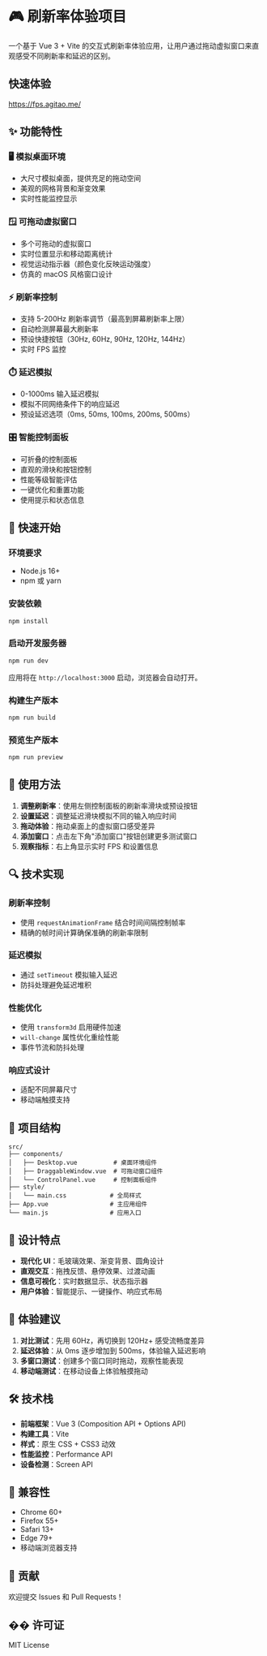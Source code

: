 # 🎮 刷新率体验项目

一个基于 Vue 3 + Vite 的交互式刷新率体验应用，让用户通过拖动虚拟窗口来直观感受不同刷新率和延迟的区别。

## 快速体验
https://fps.agitao.me/

## ✨ 功能特性

### 🖥️ 模拟桌面环境
- 大尺寸模拟桌面，提供充足的拖动空间
- 美观的网格背景和渐变效果
- 实时性能监控显示

### 🪟 可拖动虚拟窗口
- 多个可拖动的虚拟窗口
- 实时位置显示和移动距离统计
- 视觉运动指示器（颜色变化反映运动强度）
- 仿真的 macOS 风格窗口设计

### ⚡ 刷新率控制
- 支持 5-200Hz 刷新率调节（最高到屏幕刷新率上限）
- 自动检测屏幕最大刷新率
- 预设快捷按钮（30Hz, 60Hz, 90Hz, 120Hz, 144Hz）
- 实时 FPS 监控

### ⏱️ 延迟模拟
- 0-1000ms 输入延迟模拟
- 模拟不同网络条件下的响应延迟
- 预设延迟选项（0ms, 50ms, 100ms, 200ms, 500ms）

### 🎛️ 智能控制面板
- 可折叠的控制面板
- 直观的滑块和按钮控制
- 性能等级智能评估
- 一键优化和重置功能
- 使用提示和状态信息

## 🚀 快速开始

### 环境要求
- Node.js 16+ 
- npm 或 yarn

### 安装依赖
```bash
npm install
```

### 启动开发服务器
```bash
npm run dev
```

应用将在 `http://localhost:3000` 启动，浏览器会自动打开。

### 构建生产版本
```bash
npm run build
```

### 预览生产版本
```bash
npm run preview
```

## 🎯 使用方法

1. **调整刷新率**：使用左侧控制面板的刷新率滑块或预设按钮
2. **设置延迟**：调整延迟滑块模拟不同的输入响应时间
3. **拖动体验**：拖动桌面上的虚拟窗口感受差异
4. **添加窗口**：点击左下角"添加窗口"按钮创建更多测试窗口
5. **观察指标**：右上角显示实时 FPS 和设置信息

## 🔍 技术实现

### 刷新率控制
- 使用 `requestAnimationFrame` 结合时间间隔控制帧率
- 精确的帧时间计算确保准确的刷新率限制

### 延迟模拟
- 通过 `setTimeout` 模拟输入延迟
- 防抖处理避免延迟堆积

### 性能优化
- 使用 `transform3d` 启用硬件加速
- `will-change` 属性优化重绘性能
- 事件节流和防抖处理

### 响应式设计
- 适配不同屏幕尺寸
- 移动端触摸支持

## 📁 项目结构

```
src/
├── components/
│   ├── Desktop.vue          # 桌面环境组件
│   ├── DraggableWindow.vue  # 可拖动窗口组件
│   └── ControlPanel.vue     # 控制面板组件
├── style/
│   └── main.css            # 全局样式
├── App.vue                 # 主应用组件
└── main.js                 # 应用入口
```

## 🎨 设计特点

- **现代化 UI**：毛玻璃效果、渐变背景、圆角设计
- **直观交互**：拖拽反馈、悬停效果、过渡动画
- **信息可视化**：实时数据显示、状态指示器
- **用户体验**：智能提示、一键操作、响应式布局

## 🧪 体验建议

1. **对比测试**：先用 60Hz，再切换到 120Hz+ 感受流畅度差异
2. **延迟体验**：从 0ms 逐步增加到 500ms，体验输入延迟影响
3. **多窗口测试**：创建多个窗口同时拖动，观察性能表现
4. **移动端测试**：在移动设备上体验触摸拖动

## 🛠️ 技术栈

- **前端框架**：Vue 3 (Composition API + Options API)
- **构建工具**：Vite
- **样式**：原生 CSS + CSS3 动效
- **性能监控**：Performance API
- **设备检测**：Screen API

## 📱 兼容性

- Chrome 60+
- Firefox 55+
- Safari 13+
- Edge 79+
- 移动端浏览器支持

## 🤝 贡献

欢迎提交 Issues 和 Pull Requests！

## �� 许可证

MIT License 
